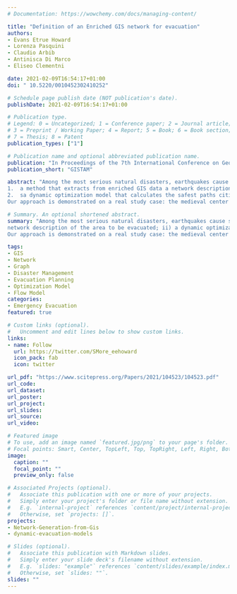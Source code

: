 ```yaml
---
# Documentation: https://wowchemy.com/docs/managing-content/

title: "Definition of an Enriched GIS network for evacuation"
authors: 
- Evans Etrue Howard
- Lorenza Pasquini
- Claudio Arbib
- Antinisca Di Marco
- Eliseo Clementni

date: 2021-02-09T16:54:17+01:00
doi: " 10.5220/0010452302410252"

# Schedule page publish date (NOT publication's date).
publishDate: 2021-02-09T16:54:17+01:00

# Publication type.
# Legend: 0 = Uncategorized; 1 = Conference paper; 2 = Journal article;
# 3 = Preprint / Working Paper; 4 = Report; 5 = Book; 6 = Book section;
# 7 = Thesis; 8 = Patent
publication_types: ["1"]

# Publication name and optional abbreviated publication name.
publication: "In Proceedings of the 7th International Conference on Geographical Information Systems Theory, Applications and Management (GISTAM 2021)"
publication_short: "GISTAM"

abstract: "Among the most serious natural disasters, earthquakes cause severe damages to infrastructures and building, can kill or injure thousands of humans and animals and, in the luckiest circumstances, just make people homeless destroying communities, habitats, economies and mental equilibrium. In order to minimise the loss of lives, an effective evacuation plan to cope with worldwide disasters is required. In this paper we describe a novel approach to timely formulate an evacuation plan of an area struck by an earthquake. The proposed solution leverages on a two-steps modeling framework: 
1.  a method that extracts from enriched GIS data a network description of the area to be evacuated; 
2.  sa dynamic optimization model that calculates the safest paths citizens should follow to reach pre-identified safe areas. While the network is computed off-line at design time, the optimization model, or one of its reductions, can be embedded in a real-time system that, recomputing it several times, can guide citizen after a natural disaster even in case of high dynamic scenario.
Our approach is demonstrated on a real study case: the medieval center of the Italian town of Sulmona, for which detailed GIS data with information on the urban structure and building vulnerability are available."

# Summary. An optional shortened abstract.
summary: "Among the most serious natural disasters, earthquakes cause severe damages to infrastructures and building, can kill or injure thousands of humans and animals and, in the luckiest circumstances, just make people homeless destroying communities, habitats, economies and mental equilibrium. In order to minimise the loss of lives, an effective evacuation plan to cope with worldwide disasters is required. In this paper we describe a novel approach to timely formulate an evacuation plan of an area struck by an earthquake. The proposed solution leverages on a two-steps modeling framework: i) a method that extracts from enriched GIS data a
network description of the area to be evacuated; ii) a dynamic optimization model that calculates the safest paths citizens should follow to reach pre-identified safe areas. While the network is computed off-line at design time, the optimization model, or one of its reductions, can be embedded in a real-time system that, recomputing it several times, can guide citizen after a natural disaster even in case of high dynamic scenario.
Our approach is demonstrated on a real study case: the medieval center of the Italian town of Sulmona, for which detailed GIS data with information on the urban structure and building vulnerability are available."

tags: 
- GIS
- Network
- Graph
- Disaster Management
- Evacuation Planning
- Optimization Model
- Flow Model
categories: 
- Emergency Evacuation
featured: true

# Custom links (optional).
#   Uncomment and edit lines below to show custom links.
links:
- name: Follow
  url: https://twitter.com/SMore_eehoward
  icon_pack: fab
  icon: twitter

url_pdf: "https://www.scitepress.org/Papers/2021/104523/104523.pdf"
url_code:
url_dataset:
url_poster:
url_project:
url_slides:
url_source:
url_video:

# Featured image
# To use, add an image named `featured.jpg/png` to your page's folder. 
# Focal points: Smart, Center, TopLeft, Top, TopRight, Left, Right, BottomLeft, Bottom, BottomRight.
image:
  caption: ""
  focal_point: ""
  preview_only: false

# Associated Projects (optional).
#   Associate this publication with one or more of your projects.
#   Simply enter your project's folder or file name without extension.
#   E.g. `internal-project` references `content/project/internal-project/index.md`.
#   Otherwise, set `projects: []`.
projects: 
- Network-Generation-from-Gis
- dynamic-evacuation-models

# Slides (optional).
#   Associate this publication with Markdown slides.
#   Simply enter your slide deck's filename without extension.
#   E.g. `slides: "example"` references `content/slides/example/index.md`.
#   Otherwise, set `slides: ""`.
slides: ""
---
```

